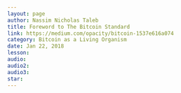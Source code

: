 ```yaml
---
layout: page
author: Nassim Nicholas Taleb
title: Foreword to The Bitcoin Standard
link: https://medium.com/opacity/bitcoin-1537e616a074
category: Bitcoin as a Living Organism
date: Jan 22, 2018
lesson: 
audio: 
audio2: 
audio3: 
star: 
---
```

